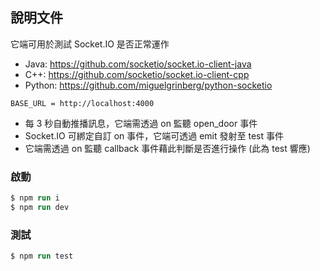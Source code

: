 ## 說明文件

它端可用於測試 Socket.IO 是否正常運作

- Java: https://github.com/socketio/socket.io-client-java
- C++: https://github.com/socketio/socket.io-client-cpp
- Python: https://github.com/miguelgrinberg/python-socketio

```plain
BASE_URL = http://localhost:4000
```

- 每 3 秒自動推播訊息，它端需透過 on 監聽 open_door 事件
- Socket.IO 可綁定自訂 on 事件，它端可透過 emit 發射至 test 事件
- 它端需透過 on 監聽 callback 事件藉此判斷是否進行操作 (此為 test 響應)

### 啟動

```ps
$ npm run i
$ npm run dev
```

### 測試

```ps
$ npm run test
```
